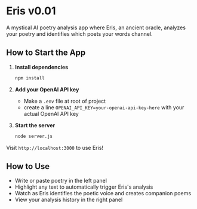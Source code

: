 # Eris v0.01

A mystical AI poetry analysis app where Eris, an ancient oracle, analyzes your poetry and identifies which poets your words channel.

## How to Start the App

1. **Install dependencies**
   ```bash
   npm install
   ```

2. **Add your OpenAI API key**
   - Make a `.env` file at root of project
   - create a line `OPENAI_API_KEY=your-openai-api-key-here` with your actual OpenAI API key

3. **Start the server**
   ```bash
   node server.js
   ```

Visit `http://localhost:3000` to use Eris!

## How to Use

- Write or paste poetry in the left panel
- Highlight any text to automatically trigger Eris's analysis
- Watch as Eris identifies the poetic voice and creates companion poems
- View your analysis history in the right panel